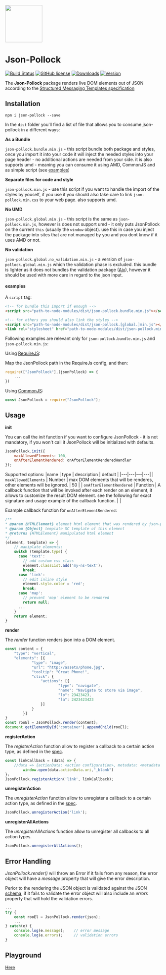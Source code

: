 <img src="https://livepersoninc.github.io/json-pollock/src/assets/logo.png" width="120px"/>

Json-Pollock
============
[![Build Status](https://travis-ci.org/LivePersonInc/json-pollock.svg?branch=master)](https://travis-ci.org/LivePersonInc/json-pollock)
[![GitHub license](https://img.shields.io/github/license/LivePersonInc/json-pollock.svg)](https://github.com/LivePersonInc/json-pollock/blob/master/LICENSE)
[![Downloads](https://img.shields.io/npm/dt/json-pollock.svg)](https://www.npmjs.com/package/json-pollock)
[![Version](https://img.shields.io/github/package-json/v/LivePersonInc/json-pollock.svg)](https://github.com/LivePersonInc/json-pollock/blob/master/package.json)

The **Json-Pollock** package renders live DOM elements out of JSON according to the [Structured Messaging Templates specification](https://developers.liveperson.com/structured-content-templates.html)

Installation
-------
```
npm i json-pollock --save
```
In the `dist` folder you'll find a list of file that allows you to consume json-pollock in a different ways:


**As a Bundle**

`json-pollock.bundle.min.js`  - this script bundle both package and styles, once you import it into your code it will inject the needed styles into your page header - no additional actions are needed from your side. it is also supports umd - meaning you can consume it using AMD, CommonJS and as simple script (see [examples](#examples))

**Separate files for code and style**

`json-pollock.min.js` - use this script if you want to handle the import of the styles by youself, if you use it you should also take care to link `json-pollock.min.css` to your web page. also supports umd.

**No UMD**

`json-pollock.global.min.js` - this script is the same as `json-pollock.min.js`, however is does not support umd - it only puts JsonPollock on the current `this` (usually the `window` object). use this in case you inject the package into sites that are not managed by you and you dont know if it uses AMD or not.

**No validation**

`json-pollock.global.no_validation.min.js` - a version of `json-pollock.global.min.js` which the validation phase is excluded. this bundle is lighter as it does not bundles the validation package ([Ajv](https://github.com/epoberezkin/ajv)), however it should be used with more care in regard to the json input.

#### **examples**

A `script` tag:

```html
<!-- for bundle this import if enough -->
<script src="path-to-node-modules/dist/json-pollock.bundle.min.js"></script>

<!-- for others you should also link the styles -->
<script src="path-to-node-modules/dist/json-pollock.[global.]min.js"></script>
<link rel="stylesheet" href="path-to-node-modules/dist/json-pollock.min.css">
``` 

Following examples are relevant only for `json-pollock.bundle.min.js` and `json-pollock.min.js`:

Using [RequireJS](http://requirejs.org/):

Map the JsonPollock path in the RequireJs config, and then:	
```js
require(["JsonPollock"],(jsonPollock) => {
    ...
})
```
Using [CommonJS](http://requirejs.org/docs/commonjs.html):
```js
const JsonPollock = require("JsonPollock");
```

Usage
-------

**init**

You can call the *init* function if you want to configure JsonPollock - it is not mandatory, if you won't call it JsonPollock will be initialized with defaults.
```js
JsonPollock.init({
	maxAllowedElements: 100,
	onAfterElementRendered: onAfterElementRenderedHandler
});
```

Supported options:
|name | type | description | default |
|---|---|---|---|
| `maxAllowedElements` | Number |  max DOM elements that will be renderes, other elements will be ignored. | 50 |
| `onAfterElementRendered` | Function | A callback function that will be invoked after each render on an element, it allows to customize the result DOM element. see the following for exact signature and usage example of the callback function. |  |

Example callback function for `onAfterElementRendered`:
```js
/**
* @param {HTMLElement} element html element that was rendered by json-pollock
* @param {Object} template SC template of this element  
* @returns {HTMLElement} manipulated html element
*/
(element, template) => {
    // maniplate elements:
    switch (template.type) {
      case 'text':
        // add custom css class
        element.classList.add('my-ns-text');
        break;
      case 'link':
        // edit inline style
        element.style.color = 'red';
        break;
      case 'map':
        // prevent 'map' element to be rendered
        return null;
      ...
    }
    return element;
}
```

**render**

The *render* function renders json into a DOM element.
```js
const content = {
	"type": "vertical",
	"elements": [{
        	"type": "image",
        	"url": "http://assets/phone.jpg",
        	"tooltip": "Great Phone!",
        	"click": {
          		"actions": [{
            			"type": "navigate",
            			"name": "Navigate to store via image",
            			"lo": 23423423,
            			"la": 2423423423
          		}]
        	}
      	}]
}
const rooEl = JsonPollock.render(content);
document.getElementById('container').appendChild(rooEl);
```
**registerAction**

The *registerAction* function allow to register a callback to a certain action type, as defined in the [spec](https://developers.liveperson.com/structured-content-templates.html).
```js
const linkCallback = (data) => {
	//data => {actionData: <action configuration>, metadata: <metadata configuration, if given>, uiEvent: <ui dom event object>}
    	window.open(data.actionData.uri,"_blank")
};
JsonPollock.registerAction('link', linkCallback);
```

**unregisterAction**

The *unregisterAction* function allow to unregister a callback to a certain action type, as defined in the [spec](https://developers.liveperson.com/structured-content-templates.html).
```js
JsonPollock.unregisterAction('link');
```

**unregisterAllActions**

The *unregisterAllActions* function allow to unregister all callbacks to all action types.
```js
JsonPollock.unregisterAllActions();
```

Error Handling
-------
*JsonPollock.render()* will throw an Error if it fails from any reason, the error object will have a *message* property that will give the error description.

Perior to the rendering the JSON object is validated against the JSON [schema](js/schema), if it fails to validate the error object will also include an *errors* property that will hold the validation errors.
```js
...
try {
    const rooEl = JsonPollock.render(json);
    ...
} catch(e) {
	console.log(e.message);    // error message
	console.log(e.errors);     // validation errors
}
```
Playground
-------
[Here](https://livepersoninc.github.io/json-pollock/editor/)
